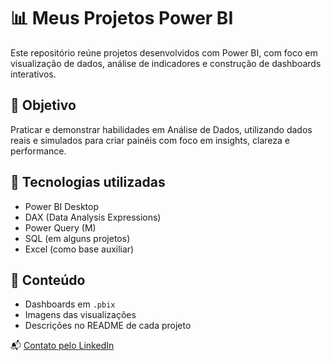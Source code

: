 # 📊 Meus Projetos Power BI

Este repositório reúne projetos desenvolvidos com Power BI, com foco em visualização de dados, análise de indicadores e construção de dashboards interativos.

## 🧠 Objetivo

Praticar e demonstrar habilidades em Análise de Dados, utilizando dados reais e simulados para criar painéis com foco em insights, clareza e performance.

## 🔧 Tecnologias utilizadas

- Power BI Desktop
- DAX (Data Analysis Expressions)
- Power Query (M)
- SQL (em alguns projetos)
- Excel (como base auxiliar)

## 📁 Conteúdo

- Dashboards em `.pbix`
- Imagens das visualizações
- Descrições no README de cada projeto

📬 [Contato pelo LinkedIn](https://www.linkedin.com/in/alessandroasevedogusmao/)
